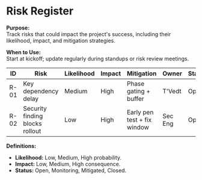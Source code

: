 # Risk Register

**Purpose:**  
Track risks that could impact the project's success, including their likelihood, impact, and mitigation strategies.

**When to Use:**  
Start at kickoff; update regularly during standups or risk review meetings.

| ID | Risk | Likelihood | Impact | Mitigation | Owner | Status |
|----|------|------------|--------|------------|-------|--------|
| R-01 | Key dependency delay | Medium | High | Phase gating + buffer | T'Vedt | Open |
| R-02 | Security finding blocks rollout | Low | High | Early pen test + fix window | Sec Eng | Open |

**Definitions:**
- **Likelihood:** Low, Medium, High probability.
- **Impact:** Low, Medium, High consequence.
- **Status:** Open, Monitoring, Mitigated, Closed.
